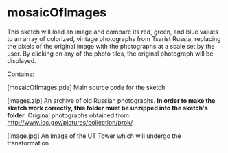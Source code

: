 # mosaicOfImages
This sketch will load an image and compare its red, green, and blue values to an array of colorized, vintage photographs from Tsarist Russia, replacing the pixels of the original image with the photographs at a scale set by the user.  By clicking on any of the photo tiles, the original photograph will be displayed.

Contains:

[mosaicOfImages.pde] Main source code for the sketch

[images.zip] An archive of old Russian photographs.  **In order to make the sketch work correctly, this folder must be unzipped into the sketch's folder.**   Original photographs obtained from: http://www.loc.gov/pictures/collection/prok/

[image.jpg] An image of the UT Tower which will undergo the transformation
